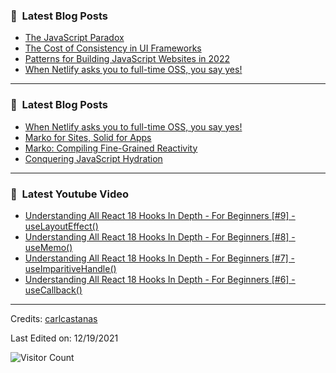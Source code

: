 ### 📕 &nbsp;**Latest Blog Posts**
<!-- BLOG-POST-LIST:START -->
- [The JavaScript Paradox](https://dev.to/this-is-learning/the-javascript-paradox-2njj)
- [The Cost of Consistency in UI Frameworks](https://dev.to/this-is-learning/the-cost-of-consistency-in-ui-frameworks-4agi)
- [Patterns for Building JavaScript Websites in 2022](https://dev.to/this-is-learning/patterns-for-building-javascript-websites-in-2022-5a93)
- [When Netlify asks you to full-time OSS, you say yes!](https://dev.to/ryansolid/when-netlify-asks-you-to-full-time-oss-you-say-yes-5ccf)
<!-- BLOG-POST-LIST:END -->

-----

### 📕 &nbsp;**Latest Blog Posts**
<!-- BLOG-POST-LIST:START -->
- [When Netlify asks you to full-time OSS, you say yes!](https://dev.to/ryansolid/when-netlify-asks-you-to-full-time-oss-you-say-yes-5ccf)
- [Marko for Sites, Solid for Apps](https://dev.to/this-is-learning/marko-for-sites-solid-for-apps-2c7d)
- [Marko: Compiling Fine-Grained Reactivity](https://dev.to/ryansolid/marko-compiling-fine-grained-reactivity-4lk4)
- [Conquering JavaScript Hydration](https://dev.to/this-is-learning/conquering-javascript-hydration-a9f)
<!-- BLOG-POST-LIST:END -->

-----

### 📕 &nbsp;**Latest Youtube Video**
<!-- YOUTUBE:START -->
- [Understanding All React 18 Hooks In Depth - For Beginners [#9] - useLayoutEffect&lpar;&rpar;](https://www.youtube.com/watch?v=h0sJEcUrITg)
- [Understanding All React 18 Hooks In Depth - For Beginners [#8] - useMemo&lpar;&rpar;](https://www.youtube.com/watch?v=2lgkla9K9CI)
- [Understanding All React 18 Hooks In Depth - For Beginners [#7] - useImparitiveHandle&lpar;&rpar;](https://www.youtube.com/watch?v=YG0SRiqhIZs)
- [Understanding All React 18 Hooks In Depth - For Beginners [#6] - useCallback&lpar;&rpar;](https://www.youtube.com/watch?v=V82kM9otV-M)
<!-- YOUTUBE:END -->

-----
Credits: [carlcastanas](https://github.com/carlcastanas)

Last Edited on: 12/19/2021

![Visitor Count](https://profile-counter.glitch.me/{carlcastanas}/count.svg)

